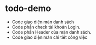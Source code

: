 ﻿# todo-demo
- Code giao diện màn danh sách
- Code phần check tài khoản Login.
- Code phần Header của màn danh sách.
- Code giao diện màn chi tiết công việc
